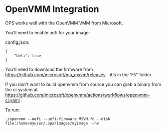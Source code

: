 OpenVMM Integration
========================

OPS works well with the OpenVMM VMM from Microsoft.

You'll need to enable uefi for your image:

config.json:

```
{
    "Uefi": true
}
```

You'll need to download the firmware from https://github.com/microsoft/mu_msvm/releases - it's in the 'FV' folder.

If you don't want to build openvmm from source you can grab a binary
from the ci system at
https://github.com/microsoft/openvmm/actions/workflows/openvmm-ci.yaml .

To run:

```
./openvmm --uefi --uefi-firmware MSVM.fd --disk file:/home/myuser/.ops/images/myimage --hv
```
